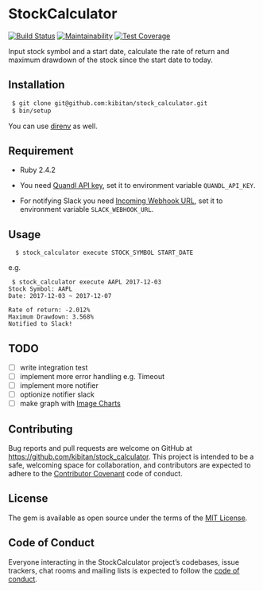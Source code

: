 # StockCalculator
[![Build Status](https://travis-ci.org/kibitan/stock_calculator.svg?branch=master)](https://travis-ci.org/kibitan/stock_calculator)
[![Maintainability](https://api.codeclimate.com/v1/badges/bfc7ca7e931335b59b69/maintainability)](https://codeclimate.com/github/kibitan/stock_calculator/maintainability)
[![Test Coverage](https://api.codeclimate.com/v1/badges/bfc7ca7e931335b59b69/test_coverage)](https://codeclimate.com/github/kibitan/stock_calculator/test_coverage)

Input stock symbol and a start date, calculate the rate of return and maximum drawdown of the stock since the start date to today.

## Installation

```bash
 $ git clone git@github.com:kibitan/stock_calculator.git
 $ bin/setup
```

You can use [direnv](https://direnv.net/) as well.

## Requirement

 * Ruby 2.4.2

 * You need [Quandl API key](https://docs.quandl.com/docs#section-authentication), set it to environment variable `QUANDL_API_KEY`.

 * For notifying Slack you need [Incoming Webhook URL](https://get.slack.help/hc/en-us/articles/115005265063-Incoming-WebHooks-for-Slack), set it to environment variable `SLACK_WEBHOOK_URL`.

## Usage

```
  $ stock_calculator execute STOCK_SYMBOL START_DATE
```

e.g.

```
 $ stock_calculator execute AAPL 2017-12-03
Stock Symbol: AAPL
Date: 2017-12-03 ~ 2017-12-07

Rate of return: -2.012%
Maximum Drawdown: 3.568%
Notified to Slack!
```

## TODO
 - [ ] write integration test
 - [ ] implement more error handling e.g. Timeout
 - [ ] implement more notifier
 - [ ] optionize notifier slack
 - [ ] make graph with [Image Charts](https://image-charts.com/documentation#!/chart/getChart)

## Contributing

Bug reports and pull requests are welcome on GitHub at https://github.com/kibitan/stock_calculator. This project is intended to be a safe, welcoming space for collaboration, and contributors are expected to adhere to the [Contributor Covenant](http://contributor-covenant.org) code of conduct.

## License

The gem is available as open source under the terms of the [MIT License](https://opensource.org/licenses/MIT).

## Code of Conduct

Everyone interacting in the StockCalculator project’s codebases, issue trackers, chat rooms and mailing lists is expected to follow the [code of conduct](https://github.com/kibitan/stock_calculator/blob/master/CODE_OF_CONDUCT.md).
